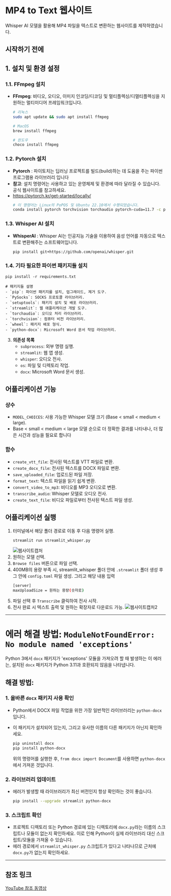 # **MP4 to Text 웹사이트**

Whisper AI 모델을 활용해 MP4 파일을 텍스트로 변환하는 웹사이트를 제작하였습니다.

## **시작하기 전에**

## **1. 설치 및 환경 설정**

### **1.1. FFmpeg 설치**
- **FFmpeg**: 비디오, 오디오, 이미지 인코딩/디코딩 및 멀티플렉싱/디멀티플렉싱을 지원하는 멀티미디어 프레임워크입니다.
    ```bash
    # 리눅스
    sudo apt update && sudo apt install ffmpeg
    
    # MacOS
    brew install ffmpeg
    
    # 윈도우
    choco install ffmpeg
    ```

### **1.2. Pytorch 설치**
- **Pytorch** : 파이토치는 딥러닝 프로젝트를 빌드(build)하는 데 도움을 주는 파이썬 프로그램용 라이브러리 입니다
- **참고**: 설치 명령어는 사용하고 있는 운영체제 및 환경에 따라 달라질 수 있습니다. 공식 웹사이트를 참고하세요.
- https://pytorch.kr/get-started/locally/
    ```bash
    # 이 명령어는 Linux의 PoPOS 및 Ubuntu 22.10에서 수행되었습니다.
    conda install pytorch torchvision torchaudio pytorch-cuda=11.7 -c pytorch -c nvidi 
    ```

### **1.3. Whisper AI 설치**
- **WhisperAI** : Whisper AI는 인공지능 기술을 이용하여 음성 언어를 자동으로 텍스트로 변환해주는 소프트웨어입니다.
    
    ```bash
    pip install git+https://github.com/openai/whisper.git  
    ```

### **1.4. 기타 필요한 파이썬 패키지들 설치**

    pip install -r requirements.txt
    
    # 패키지들 설명
    - `pip`: 파이썬 패키지를 설치, 업그레이드, 제거 도구.
    - `PySocks`: SOCKS 프로토콜 라이브러리.
    - `setuptools`: 패키지 설치 및 배포 라이브러리.
    - `streamlit`: 웹 애플리케이션 개발 도구.
    - `torchaudio`: 오디오 처리 라이브러리.
    - `torchvision`: 컴퓨터 비전 라이브러리.
    - `wheel`: 패키지 배포 형식.
    - `python-docx`: Microsoft Word 문서 작업 라이브러리.

3. **의존성 목록**
    - `subprocess`: 외부 명령 실행.
    - `streamlit`: 웹 앱 생성.
    - `whisper`: 오디오 전사.
    - `os`: 파일 및 디렉토리 작업.
    - `docx`: Microsoft Word 문서 생성.

## **어플리케이션 기능**

### **상수**

- `MODEL_CHOICES`: 사용 가능한 Whisper 모델 크기 (Base < small < medium < large).
- Base < small < medium < large 모델 순으로 더 정확한 결과를 나타내나, 더 많은 시간과 성능을 필요로 합니다

### **함수**

- `create_vtt_file`: 전사된 텍스트를 VTT 파일로 변환.
- `create_docx_file`: 전사된 텍스트를 DOCX 파일로 변환.
- `save_uploaded_file`: 업로드된 파일 저장.
- `format_text`: 텍스트 파일을 읽기 쉽게 변환.
- `convert_video_to_mp3`: 비디오를 MP3 오디오로 변환.
- `transcribe_audio`: Whisper 모델로 오디오 전사.
- `create_text_file`: 비디오 파일로부터 전사된 텍스트 파일 생성.

## **어플리케이션 실행**

1. 터미널에서 해당 폴더 경로로 이동 후 다음 명령어 실행.
    ```bash
    streamlit run streamlit_whisper.py
    ```
    ![웹사이트캡처](https://github.com/ShinYeachan/mp4_to_text_internship/assets/147697028/6274d740-3db2-4b70-9a14-dded45ff6b8a)
2. 원하는 모델 선택.
3. `Browse files` 버튼으로 파일 선택.
4. 400MB의 용량 부족 시, streamlit_whisper 폴더 안에 `.streamlit` 폴더 생성 후 그 안에 `config.toml` 파일 생성. 그리고 해당 내용 입력
    ```bash
    [server]
    maxUploadSize = 원하는 용량(숫자로)
    ```
5. 파일 선택 후 `Transcribe` 클릭하여 전사 시작.
6. 전사 완료 시 텍스트 출력 및 원하는 확장자로 다운로드 가능.
![웹사이트캡처2](https://github.com/ShinYeachan/mp4_to_text_internship/assets/147697028/d95cdfa5-c4b3-4449-b503-7b7b7fa4567a)

---

# 에러 해결 방법: `ModuleNotFoundError: No module named 'exceptions'`

Python 3에서 `docx` 패키지가 'exceptions' 모듈을 가져오려 할 때 발생하는 이 에러는, 설치된 `docx` 패키지가 Python 3.11과 호환되지 않음을 나타냅니다.

## 해결 방법:

### 1. 올바른 `docx` 패키지 사용 확인

- Python에서 DOCX 파일 작업을 위한 가장 일반적인 라이브러리는 `python-docx`입니다.
- 이 패키지가 설치되어 있는지, 그리고 유사한 이름의 다른 패키지가 아닌지 확인하세요.

  ```bash
  pip uninstall docx
  pip install python-docx
  ```

  위의 명령어를 실행한 후, `from docx import Document`를 사용하면 `python-docx`에서 가져온 것입니다.

### 2. 라이브러리 업데이트

- 에러가 발생할 때 라이브러리가 최신 버전인지 항상 확인하는 것이 좋습니다.

  ```bash
  pip install --upgrade streamlit python-docx
  ```

### 3. 스크립트 확인

- 프로젝트 디렉토리 또는 Python 경로에 있는 디렉토리에 `docx.py`라는 이름의 스크립트나 모듈이 없는지 확인하세요. 이로 인해 Python이 실제 라이브러리 대신 스크립트/모듈을 가져올 수 있습니다.
- 에러 경로에서 `streamlit_whisper.py` 스크립트가 있다고 나타나므로 근처에 `docx.py`가 없는지 확인하세요.

---


## **참조 링크**
[YouTube 참조 동영상](https://www.youtube.com/watch?v=cNLXzXyuzUs&t=1023s)
